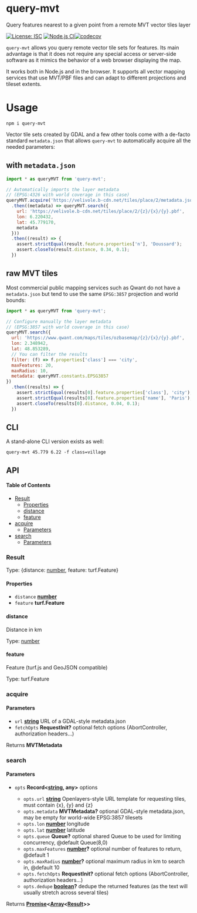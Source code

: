 # query-mvt

Query features nearest to a given point from a remote MVT vector tiles layer

[![License: ISC](https://img.shields.io/github/license/mmomtchev/query-mvt)](https://github.com/mmomtchev/query-mvt/blob/master/LICENSE)
[![Node.js CI](https://github.com/mmomtchev/query-mvt/actions/workflows/node.js.yml/badge.svg)](https://github.com/mmomtchev/query-mvt/actions/workflows/node.js.yml)[![codecov](https://codecov.io/gh/mmomtchev/query-mvt/branch/main/graph/badge.svg?token=oT28J2XMYB)](https://codecov.io/gh/mmomtchev/query-mvt)

`query-mvt` allows you query remote vector tile sets for features. Its main advantage is that it does not require any special access or server-side software as it mimics the behavior of a web browser displaying the map.

It works both in Node.js and in the browser. It supports all vector mapping services that use MVT/PBF files and can adapt to different projections and tileset extents.

# Usage

```shell
npm i query-mvt
```

Vector tile sets created by GDAL and a few other tools come with a de-facto standard `metadata.json` that allows `query-mvt` to automatically acquire all the needed parameters:

## with `metadata.json`

```js
import * as queryMVT from 'query-mvt';

// Automatically imports the layer metadata
// (EPSG:4326 with world coverage in this case)
queryMVT.acquire('https://velivole.b-cdn.net/tiles/place/2/metadata.json')
  .then((metadata) => queryMVT.search({
    url: 'https://velivole.b-cdn.net/tiles/place/2/{z}/{x}/{y}.pbf',
    lon: 6.220432,
    lat: 45.779170,
    metadata
  }))
  .then((result) => {
    assert.strictEqual(result.feature.properties['n'], 'Doussard');
    assert.closeTo(result.distance, 0.34, 0.1);
  })
```

## raw MVT tiles

Most commercial public mapping services such as Qwant do not have a `metadata.json` but tend to use the same `EPSG:3857` projection and world bounds:

```js
import * as queryMVT from 'query-mvt';

// Configure manually the layer metadata
// (EPSG:3857 with world coverage in this case)
queryMVT.search({
  url: 'https://www.qwant.com/maps/tiles/ozbasemap/{z}/{x}/{y}.pbf',
  lon: 2.348942,
  lat: 48.853289,
  // You can filter the results
  filter: (f) => f.properties['class'] === 'city',
  maxFeatures: 20,
  maxRadius: 10,
  metadata: queryMVT.constants.EPSG3857
})
  .then((results) => {
    assert.strictEqual(results[0].feature.properties['class'], 'city');
    assert.strictEqual(results[0].feature.properties['name'], 'Paris');
    assert.closeTo(results[0].distance, 0.04, 0.1);
  })
```

## CLI

A stand-alone CLI version exists as well:

```shell
query-mvt 45.779 6.22 -f class=village
```

## API

<!-- Generated by documentation.js. Update this documentation by updating the source code. -->

#### Table of Contents

*   [Result](#result)
    *   [Properties](#properties)
    *   [distance](#distance)
    *   [feature](#feature)
*   [acquire](#acquire)
    *   [Parameters](#parameters)
*   [search](#search)
    *   [Parameters](#parameters-1)

### Result

Type: {distance: [number](https://developer.mozilla.org/docs/Web/JavaScript/Reference/Global_Objects/Number), feature: turf.Feature}

#### Properties

*   `distance` **[number](https://developer.mozilla.org/docs/Web/JavaScript/Reference/Global_Objects/Number)**&#x20;
*   `feature` **turf.Feature**&#x20;

#### distance

Distance in km

Type: [number](https://developer.mozilla.org/docs/Web/JavaScript/Reference/Global_Objects/Number)

#### feature

Feature (turf.js and GeoJSON compatible)

Type: turf.Feature

### acquire

#### Parameters

*   `url` **[string](https://developer.mozilla.org/docs/Web/JavaScript/Reference/Global_Objects/String)** URL of a GDAL-style metadata.json
*   `fetchOpts` **RequestInit?** optional fetch options (AbortController, authorization headers...)

Returns **MVTMetadata**&#x20;

### search

#### Parameters

*   `opts` **Record<[string](https://developer.mozilla.org/docs/Web/JavaScript/Reference/Global_Objects/String), any>** options

    *   `opts.url` **[string](https://developer.mozilla.org/docs/Web/JavaScript/Reference/Global_Objects/String)** Openlayers-style URL template for requesting tiles, must contain {x}, {y} and {z}
    *   `opts.metadata` **MVTMetadata?** optional GDAL-style metadata.json, may be empty for world-wide EPSG:3857 tilesets
    *   `opts.lon` **[number](https://developer.mozilla.org/docs/Web/JavaScript/Reference/Global_Objects/Number)** longitude
    *   `opts.lat` **[number](https://developer.mozilla.org/docs/Web/JavaScript/Reference/Global_Objects/Number)** latitude
    *   `opts.queue` **Queue?** optional shared Queue to be used for limiting concurrency, @default Queue(8,0)
    *   `opts.maxFeatures` **[number](https://developer.mozilla.org/docs/Web/JavaScript/Reference/Global_Objects/Number)?** optional number of features to return, @default 1
    *   `opts.maxRadius` **[number](https://developer.mozilla.org/docs/Web/JavaScript/Reference/Global_Objects/Number)?** optional maximum radius in km to search in, @default 10
    *   `opts.fetchOpts` **RequestInit?** optional fetch options (AbortController, authorization headers...)
    *   `opts.dedupe` **[boolean](https://developer.mozilla.org/docs/Web/JavaScript/Reference/Global_Objects/Boolean)?** dedupe the returned features (as the text will usually stretch across several tiles)

Returns **[Promise](https://developer.mozilla.org/docs/Web/JavaScript/Reference/Global_Objects/Promise)<[Array](https://developer.mozilla.org/docs/Web/JavaScript/Reference/Global_Objects/Array)<[Result](#result)>>**&#x20;
